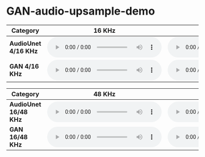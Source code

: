 # GAN-audio-upsample-demo

| **Category**       | **16 KHz**                                                                                      | **4 KHz**                                                                                      | **Upsampled 16 KHz**                                                                                              |
|--------------------|------------------------------------------------------------------------------------------------|------------------------------------------------------------------------------------------------|-----------------------------------------------------------------------------------------------------------|
| **AudioUnet 4/16 KHz**            | <audio controls><source src="data/examples/audio16/samples/audiounet_multispeaker.sr_16.r_4/p347_175.wav.hr.wav" type="audio/wav"></audio>        | <audio controls><source src="data/examples/audio16/samples/audiounet_multispeaker.sr_16.r_4/p347_175.wav.r4.lr.wav" type="audio/wav"></audio>    | <audio controls><source src="data/examples/audio16/samples/audiounet_multispeaker.sr_16.r_4/p347_175.wav.r4.audiounet_multispeaker.pr.wav" type="audio/wav"></audio>    |
| **GAN 4/16 KHz**            | <audio controls><source src="data/examples/audio16/samples/gan_alt_5_multispeaker.sr_16.r_4/p347_175.wav.hr.wav" type="audio/wav"></audio>        | <audio controls><source src="data/examples/audio16/samples/gan_alt_5_multispeaker.sr_16.r_4/p347_175.wav.r4.lr.wav" type="audio/wav"></audio>    | <audio controls><source src="data/examples/audio16/samples/gan_alt_5_multispeaker.sr_16.r_4/p347_175.wav.r4.gan_alt_5_multispeaker.pr.wav" type="audio/wav"></audio>    |

| **Category**       | **48 KHz**                                                                                      | **16 KHz**                                                                                      | **Upsampled 48 KHz**                                                                                              |
|--------------------|------------------------------------------------------------------------------------------------|------------------------------------------------------------------------------------------------|-----------------------------------------------------------------------------------------------------------|
| **AudioUnet 16/48 KHz**            | <audio controls><source src="data/examples/audio48/samples/audiounet_multispeaker.sr_48.r_3/p347_051.wav.hr.wav" type="audio/wav"></audio>        | <audio controls><source src="data/examples/audio48/samples/audiounet_multispeaker.sr_48.r_3/p347_051.wav.r3.lr.wav" type="audio/wav"></audio>    | <audio controls><source src="data/examples/audio48/samples/audiounet_multispeaker.sr_48.r_3/p347_051.wav.r3.audiounet_multispeaker.pr.wav" type="audio/wav"></audio>    |
| **GAN 16/48 KHz**            | <audio controls><source src="data/examples/audio48/samples/audiounet_multispeaker.sr_48.r_3/p347_051.wav.hr.wav" type="audio/wav"></audio>        | <audio controls><source src="data/examples/audio48/samples/audiounet_multispeaker.sr_48.r_3/p347_051.wav.r3.lr.wav" type="audio/wav"></audio>    | <audio controls><source src="data/examples/audio48/samples/gan_alt_5_multispeaker.sr_48.r_3/p347_175.wav.r3.gan_alt_5_multispeaker.pr.wav" type="audio/wav"></audio>    |
